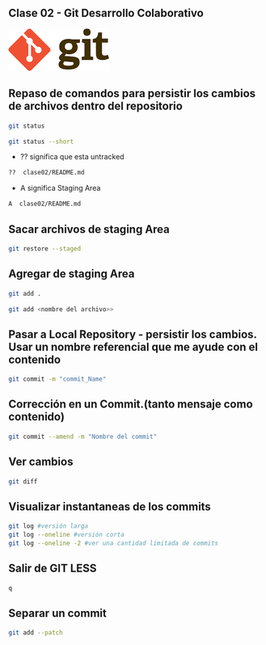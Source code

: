 ## Clase 02 - Git Desarrollo Colaborativo

![alt text](image.png)

## Repaso de comandos para persistir los cambios de archivos dentro del repositorio


```sh
git status
```
```sh
git status --short
```

* ?? significa que esta untracked
```sh
??  clase02/README.md
```

* A significa Staging Area
```sh
A  clase02/README.md
```

## Sacar archivos de staging Area
```sh
git restore --staged 
```

## Agregar de staging Area
```sh
git add .
```
```sh
git add <nombre del archivo>>
```

## Pasar a Local Repository - persistir los cambios. Usar un nombre referencial que me ayude con el contenido

```sh
git commit -m "commit_Name"
```

## Corrección en un Commit.(tanto mensaje como contenido)
```sh
git commit --amend -m "Nombre del commit"
```

## Ver cambios
```sh
git diff
```

## Visualizar instantaneas de los commits
```sh
git log #versión larga
git log --oneline #versión corta
git log --oneline -2 #ver una cantidad limitada de commits

```

## Salir de GIT LESS

```sh
q
```
## Separar un commit
```sh
git add --patch
```
